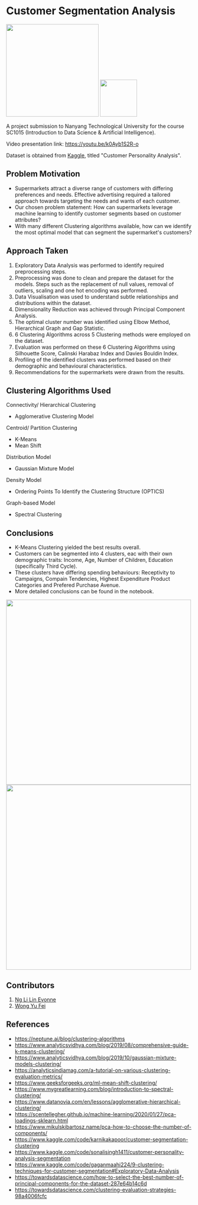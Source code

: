 # Customer Segmentation Analysis
<div class="row">
 <img src= "https://user-images.githubusercontent.com/77315991/233651077-126252dd-cb72-47f1-8d2a-84da1dd4e676.png" width= 250>
 <img src= "https://user-images.githubusercontent.com/77315991/233402040-307fa941-b6dd-4438-8cbd-e075c2f47151.png" width= 100>
<div>

A project submission to Nanyang Technological University for the course SC1015 (Introduction to Data Science & Artificial Intelligence).

Video presentation link: https://youtu.be/k0Ayb1S2R-o

Dataset is obtained from [Kaggle](https://www.kaggle.com/datasets/imakash3011/customer-personality-analysis), titled "Customer Personality Analysis".

## Problem Motivation
* Supermarkets attract a diverse range of customers with differing preferences and needs. Effective advertising required a tailored approach towards targeting the needs and wants of each customer.
* Our chosen problem statement: How can supermarkets leverage machine learning to identify customer segments based on customer attributes?
* With many different Clustering algorithms available, how can we identify the most optimal model that can segment the supermarket's customers?

## Approach Taken
1. Exploratory Data Analysis was performed to identify required preprocessing steps.
2. Preprocessing was done to clean and prepare the dataset for the models. Steps such as the replacement of null values, removal of outliers, scaling and one hot encoding was performed.
3. Data Visualisation was used to understand subtle relationships and distributions within the dataset.
4. Dimensionality Reduction was achieved through Principal Component Analysis.
5. The optimal cluster number was identified using Elbow Method, Hierarchical Graph and Gap Statistic.
6. 6 Clustering Algorithms across 5 Clustering methods were employed on the dataset.
7. Evaluation was performed on these 6 Clustering Algorithms using Silhouette Score, Calinski Harabaz Index and Davies Bouldin Index.
8. Profiling of the identified clusters was performed based on their demographic and behavioural characteristics.
9. Recommendations for the supermarkets were drawn from the results.

## Clustering Algorithms Used
Connectivity/ Hierarchical Clustering
 * Agglomerative Clustering Model
 
Centroid/ Partition Clustering
 * K-Means
 * Mean Shift
 
Distribution Model
 * Gaussian Mixture Model
 
Density Model
 * Ordering Points To Identify the Clustering Structure (OPTICS)
 
Graph-based Model
 * Spectral Clustering
 
## Conclusions
* K-Means Clustering yielded the best results overall.
* Customers can be segmented into 4 clusters, eac with their own demographic traits: Income, Age, Number of Children, Education (specifically Third Cycle).
* These clusters have differing spending behaviours: Receptivity to Campaigns, Compain Tendencies, Highest Expenditure Product Categories and Prefered Purchase Avenue.
* More detailed conclusions can be found in the notebook.

<div class="row">
 <img src= "https://user-images.githubusercontent.com/77315991/233665316-75acad20-8a54-4aea-b234-a7f3a31639bc.png" width= 500>
 <img src= "https://user-images.githubusercontent.com/77315991/233665339-225bfa34-bc8d-44c2-bd0b-2b33d757a84a.png" width= 500>
<div>

## Contributors
1. [Ng Li Lin Evonne](https://github.com/evonneng05)
2. [Wong Yu Fei](https://github.com/Ranchu2000)

## References
* https://neptune.ai/blog/clustering-algorithms
* https://www.analyticsvidhya.com/blog/2019/08/comprehensive-guide-k-means-clustering/
* https://www.analyticsvidhya.com/blog/2019/10/gaussian-mixture-models-clustering/
* https://analyticsindiamag.com/a-tutorial-on-various-clustering-evaluation-metrics/
* https://www.geeksforgeeks.org/ml-mean-shift-clustering/
* https://www.mygreatlearning.com/blog/introduction-to-spectral-clustering/
* https://www.datanovia.com/en/lessons/agglomerative-hierarchical-clustering/
* https://scentellegher.github.io/machine-learning/2020/01/27/pca-loadings-sklearn.html
* https://www.mikulskibartosz.name/pca-how-to-choose-the-number-of-components/
* https://www.kaggle.com/code/karnikakapoor/customer-segmentation-clustering
* https://www.kaggle.com/code/sonalisingh1411/customer-personality-analysis-segmentation
* https://www.kaggle.com/code/gaganmaahi224/9-clustering-techniques-for-customer-segmentation#Exploratory-Data-Analysis
* https://towardsdatascience.com/how-to-select-the-best-number-of-principal-components-for-the-dataset-287e64b14c6d
* https://towardsdatascience.com/clustering-evaluation-strategies-98a4006fcfc
